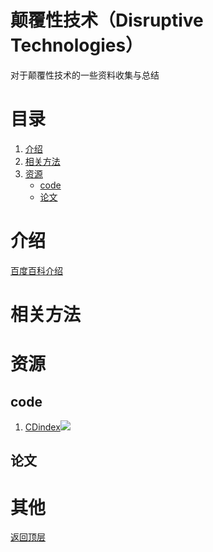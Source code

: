 # 颠覆性技术（Disruptive Technologies）

对于颠覆性技术的一些资料收集与总结

# 目录

1. [介绍](#介绍)
2. [相关方法](#相关方法)
3. [资源](#资源)   
   - [code](#code)
   - [论文](#论文)

# 介绍

[百度百科介绍](https://baike.baidu.com/item/%E9%A2%A0%E8%A6%86%E6%80%A7%E6%8A%80%E6%9C%AF/50894935?fr=aladdin)

# 相关方法



# 资源

## code

1. [CDindex](https://github.com/russellfunk/cdindex)![](https://img.shields.io/github/stars/russellfunk/cdindex?style=social)

## 论文



# 其他

[返回顶层](#目录)

